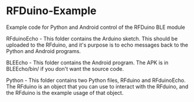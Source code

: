 RFDuino-Example
===============

Example code for Python and Android control of the RFDuino BLE module

RFduinoEcho - This folder contains the Arduino sketch. This should be uploaded to the RFduino, and it's purpose is to echo messages back to the Python and Android programs.

BLEEcho - This folder contains the Android program. The APK is in BLEEcho/bin/ if you don't want the source code.

Python - This folder contains two Python files, RFduino and RFduinoEcho. The RFduino is an object that you can use to interact with the RFduino, and the RFduino is the example usage of that object.
